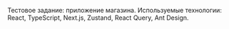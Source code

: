 Тестовое задание: приложение магазина.
Используемые технологии: React, TypeScript, Next.js, Zustand, React Query, Ant Design.